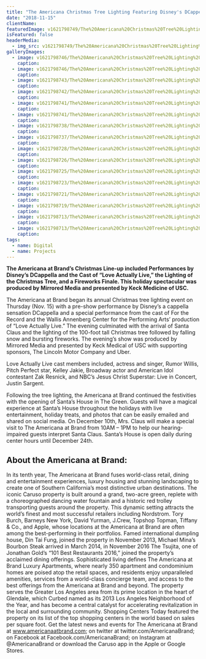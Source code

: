 ```yaml
---
title: "The Americana Christmas Tree Lighting Featuring Disney's DCappella & For the Record's Cast of Love Actually Live"
date: "2018-11-15"
clientName: 
featuredImage: v1621798749/The%20Americana%20Christmas%20Tree%20Lighting%20Featuring%20Disney%E2%80%99s%20DCappella%20%20For%20the%20Record%E2%80%99s%20Cast%20of%20Love%20Actually%20Live/TheAmericanaTreeLighting-3264_gyudks.jpg
isFeatured: false
headerMedia:
  - img_src: v1621798749/The%20Americana%20Christmas%20Tree%20Lighting%20Featuring%20Disney%E2%80%99s%20DCappella%20%20For%20the%20Record%E2%80%99s%20Cast%20of%20Love%20Actually%20Live/TheAmericanaTreeLighting-3264_gyudks.jpg
galleryImages:
  - image: v1621798746/The%20Americana%20Christmas%20Tree%20Lighting%20Featuring%20Disney%E2%80%99s%20DCappella%20%20For%20the%20Record%E2%80%99s%20Cast%20of%20Love%20Actually%20Live/TheAmericanaTreeLighting-3276_up0p0o.jpg
    caption: 
  - image: v1621798746/The%20Americana%20Christmas%20Tree%20Lighting%20Featuring%20Disney%E2%80%99s%20DCappella%20%20For%20the%20Record%E2%80%99s%20Cast%20of%20Love%20Actually%20Live/TheAmericanaTreeLighting-3224_a05r8w.jpg
    caption: 
  - image: v1621798743/The%20Americana%20Christmas%20Tree%20Lighting%20Featuring%20Disney%E2%80%99s%20DCappella%20%20For%20the%20Record%E2%80%99s%20Cast%20of%20Love%20Actually%20Live/TheAmericanaTreeLighting-6453_1_ova9ya.jpg
    caption: 
  - image: v1621798742/The%20Americana%20Christmas%20Tree%20Lighting%20Featuring%20Disney%E2%80%99s%20DCappella%20%20For%20the%20Record%E2%80%99s%20Cast%20of%20Love%20Actually%20Live/TheAmericanaTreeLighting-3399_rfqbqd.jpg
    caption: 
  - image: v1621798741/The%20Americana%20Christmas%20Tree%20Lighting%20Featuring%20Disney%E2%80%99s%20DCappella%20%20For%20the%20Record%E2%80%99s%20Cast%20of%20Love%20Actually%20Live/TheAmericanaTreeLighting-6449_hz1phi.jpg
    caption: 
  - image: v1621798741/The%20Americana%20Christmas%20Tree%20Lighting%20Featuring%20Disney%E2%80%99s%20DCappella%20%20For%20the%20Record%E2%80%99s%20Cast%20of%20Love%20Actually%20Live/TheAmericanaTreeLighting-6515_j9jmrv.jpg
    caption: 
  - image: v1621798738/The%20Americana%20Christmas%20Tree%20Lighting%20Featuring%20Disney%E2%80%99s%20DCappella%20%20For%20the%20Record%E2%80%99s%20Cast%20of%20Love%20Actually%20Live/TheAmericanaTreeLighting-6531_thoh7v.jpg
    caption: 
  - image: v1621798737/The%20Americana%20Christmas%20Tree%20Lighting%20Featuring%20Disney%E2%80%99s%20DCappella%20%20For%20the%20Record%E2%80%99s%20Cast%20of%20Love%20Actually%20Live/TheAmericanaTreeLighting-6453_gsgyul.jpg
    caption: 
  - image: v1621798728/The%20Americana%20Christmas%20Tree%20Lighting%20Featuring%20Disney%E2%80%99s%20DCappella%20%20For%20the%20Record%E2%80%99s%20Cast%20of%20Love%20Actually%20Live/TheAmericanaTreeLighting-6571_jdqpmm.jpg
    caption: 
  - image: v1621798726/The%20Americana%20Christmas%20Tree%20Lighting%20Featuring%20Disney%E2%80%99s%20DCappella%20%20For%20the%20Record%E2%80%99s%20Cast%20of%20Love%20Actually%20Live/TheAmericanaTreeLighting-6847_d0jquq.jpg
    caption: 
  - image: v1621798725/The%20Americana%20Christmas%20Tree%20Lighting%20Featuring%20Disney%E2%80%99s%20DCappella%20%20For%20the%20Record%E2%80%99s%20Cast%20of%20Love%20Actually%20Live/TheAmericanaTreeLighting-6833_mfi15x.jpg
    caption: 
  - image: v1621798723/The%20Americana%20Christmas%20Tree%20Lighting%20Featuring%20Disney%E2%80%99s%20DCappella%20%20For%20the%20Record%E2%80%99s%20Cast%20of%20Love%20Actually%20Live/TheAmericanaTreeLighting-6984_ybmkez.jpg
    caption: 
  - image: v1621798721/The%20Americana%20Christmas%20Tree%20Lighting%20Featuring%20Disney%E2%80%99s%20DCappella%20%20For%20the%20Record%E2%80%99s%20Cast%20of%20Love%20Actually%20Live/TheAmericanaTreeLighting-6594_naipjq.jpg
    caption: 
  - image: v1621798719/The%20Americana%20Christmas%20Tree%20Lighting%20Featuring%20Disney%E2%80%99s%20DCappella%20%20For%20the%20Record%E2%80%99s%20Cast%20of%20Love%20Actually%20Live/TheAmericanaTreeLighting-6969_tcn3kw.jpg
    caption: 
  - image: v1621798713/The%20Americana%20Christmas%20Tree%20Lighting%20Featuring%20Disney%E2%80%99s%20DCappella%20%20For%20the%20Record%E2%80%99s%20Cast%20of%20Love%20Actually%20Live/TheAmericanaTreeLighting-6883_wvugve.jpg
    caption: 
  - image: v1621798713/The%20Americana%20Christmas%20Tree%20Lighting%20Featuring%20Disney%E2%80%99s%20DCappella%20%20For%20the%20Record%E2%80%99s%20Cast%20of%20Love%20Actually%20Live/TheAmericanaTreeLighting-6865_k3dqvq.jpg
    caption: 
tags:
  - name: Digital
  - name: Projects
---
```


**The Americana at Brand’s Christmas Line-up included Performances by Disney’s DCappella and the Cast of “Love Actually Live,” the Lighting of the Christmas Tree, and a Fireworks Finale. This holiday spectacular was produced by Mirrored Media and presented by Keck Medicine of USC.**

The Americana at Brand began its annual Christmas tree lighting event on Thursday (Nov. 15) with a pre-show performance by Disney’s a cappella sensation DCappella and a special performance from the cast of For the Record and the Wallis Annenberg Center for the Performing Arts’ production of “Love Actually Live.” The evening culminated with the arrival of Santa Claus and the lighting of the 100-foot tall Christmas tree followed by falling snow and bursting fireworks. The evening’s show was produced by Mirrored Media and presented by Keck Medical of USC with supporting sponsors, The Lincoln Motor Company and Uber. 

Love Actually Live cast members included, actress and singer, Rumor Willis, Pitch Perfect star, Kelley Jakie, Broadway actor and American Idol contestant Zak Resnick, and NBC’s Jesus Christ Superstar: Live in Concert, Justin Sargent. 

Following the tree lighting, the Americana at Brand continued the festivities with the opening of Santa’s House in The Green. Guests will have a magical experience at Santa’s House throughout the holidays with live entertainment, holiday treats, and photos that can be easily emailed and shared on social media. On December 10th, Mrs. Claus will make a special visit to The Americana at Brand from 10AM – 1PM to help our hearing-impaired guests interpret Santa Claus. Santa’s House is open daily during center hours until December 24th. 

## About the Americana at Brand:

In its tenth year, The Americana at Brand fuses world-class retail, dining and entertainment experiences, luxury housing and stunning landscaping to create one of Southern California’s most distinctive urban destinations. The iconic Caruso property is built around a grand, two-acre green, replete with a choreographed dancing water fountain and a historic red trolley transporting guests around the property. This dynamic setting attracts the world’s finest and most successful retailers including Nordstrom. Tory Burch, Barneys New York, David Yurman, J.Crew, Topshop Topman, Tiffany & Co., and Apple, whose locations at the Americana at Brand are often among the best-performing in their portfolios. Famed international dumpling house, Din Tai Fung, joined the property in November 2013, Michael Mina’s Bourbon Steak arrived in March 2014, in November 2016 The Tsujita, one of Jonathan Gold’s “101 Best Restaurants 2016,” joined the property’s acclaimed dining offerings. Sophisticated living defines The Americana at Brand Luxury Apartments, where nearly 350 apartment and condominium homes are poised atop the retail spaces, and residents enjoy unparalleled amenities, services from a world-class concierge team, and access to the best offerings from the Americana at Brand and beyond. The property serves the Greater Los Angeles area from its prime location in the heart of Glendale, which Curbed named as its 2013 Los Angeles Neighborhood of the Year, and has become a central catalyst for accelerating revitalization in the local and surrounding community. Shopping Centers Today featured the property on its list of the top shopping centers in the world based on sales per square foot. Get the latest news and events for The Americana at Brand at www.americanaatbrand.com; on twitter at twitter.com/AmericanaBrand; on Facebook at Facebook.com/AmericanaBrand; on Instagram at @AmericanaBrand or download the Caruso app in the Apple or Google Stores.